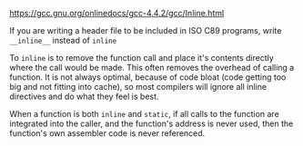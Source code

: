 https://gcc.gnu.org/onlinedocs/gcc-4.4.2/gcc/Inline.html

If you are writing a header file to be included in ISO C89 programs, write `__inline__` instead of `inline`

To `inline` is to remove the function call and place it's contents directly where the call would be made.
This often removes the overhead of calling a function.
It is not always optimal, because of code bloat (code getting too big and not fitting into cache),
so most compilers will ignore all inline directives and do what they feel is best.

When a function is both `inline` and `static`, if all calls to the function are integrated into the caller, and the function's
address is never used, then the function's own assembler code is never referenced.
